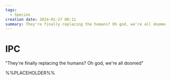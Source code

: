 ```yaml
---
tags:
  - Species
creation date: 2024-01-27 00:11
summary: They're finally replacing the humans? Oh god, we're all doomed
---
```

# IPC

"They're finally replacing the humans? Oh god, we're all doomed"

%%PLACEHOLDER%%
